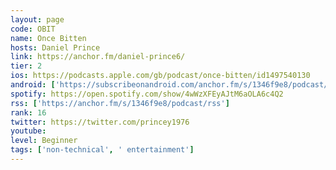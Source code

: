 ```yaml
---
layout: page
code: OBIT
name: Once Bitten
hosts: Daniel Prince
link: https://anchor.fm/daniel-prince6/
tier: 2
ios: https://podcasts.apple.com/gb/podcast/once-bitten/id1497540130
android: ['https://subscribeonandroid.com/anchor.fm/s/1346f9e8/podcast/rss']
spotify: https://open.spotify.com/show/4wWzXFEyAJtM6aOLA6c4Q2
rss: ['https://anchor.fm/s/1346f9e8/podcast/rss']
rank: 16
twitter: https://twitter.com/princey1976
youtube: 
level: Beginner
tags: ['non-technical', ' entertainment']
---
```

